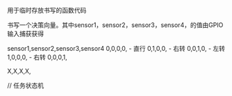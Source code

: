<!--
 * @Author: Ashington ashington258@proton.me
 * @Date: 2024-07-31 15:07:43
 * @LastEditors: Ashington ashington258@proton.me
 * @LastEditTime: 2024-08-01 03:23:32
 * @FilePath: \4047\cache\readme.md
 * @Description: 请填写简介
 * 联系方式:921488837@qq.com
 * Copyright (c) 2024 by ${git_name_email}, All Rights Reserved. 
-->
用于临时存放书写的函数代码


书写一个决策向量。其中sensor1，sensor2，sensor3，sensor4，的值由GPIO输入捕获获得

sensor1,sensor2,sensor3,sensor4
0,0,0,0, - 直行
0,1,0,0, - 右转
0,0,1,0, - 左转
1,0,0,0, - 右转
0,0,0,1,

X,X,X,X,


// 任务状态机

